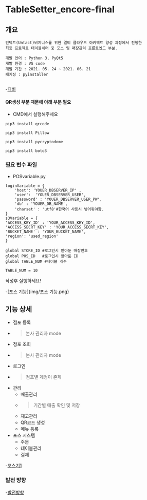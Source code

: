 # TableSetter_encore-final

## 개요
```
언택트(Untact)비지니스를 위한 멀티 클라우드 아키텍트 양성 과정에서 진행한 
최종 프로젝트 테이블세터 중 포스 및 매장관리 프론트엔드 부분.

개발 언어 : Python 3, PyQt5
개발 환경 : VS code
개발 기간 : 2021. 05. 24 ~ 2021. 06. 21
패키징 : pyinstaller


```
-[디비](img/디비.png)

#### QR생성 부분 때문에 아래 부분 필요
- CMD에서 실행해주세요
```
pip3 install qrcode

pip3 install Pillow

pip3 install pycryptodome

pip3 install boto3
```

### 필요 변수 파일
- POSvariable.py
```
loginVariable = {
    'host': 'YOUER_DBSERVER_IP' ,
    'user':  'YOUER_DBSERVER_USER',
    'password' : 'YOUER_DBSERVER_USER_PW',
    'db' : 'YOUER_DB_NAME',
    'charset' : 'utf8'#한국어 사용시 넣어줘야함.
}
s3Variable = {
'ACCESS_KEY_ID' : 'YOUR_ACCESS_KEY_ID',
'ACCESS_SECRT_KEY' : 'YOUR_ACCESS_SECRT_KEY',
'BUCKET_NAME' : 'YOUR_BUCKET_NAME',
'region': 'used_region'
}

global STORE_ID #로그인시 받아둔 매장번호
global POS_ID   #로그인시 받아둔 ID
global TABLE_NUM #테이블 개수

TABLE_NUM = 10

```
작성후 실행하세요!

-[포스 기능]{img/포스 기능.png}
## 기능 상세


 + 점포 등록 
+ >본사 관리자 mode
+ 정포 조회
+ >본사 관리자 mode

* 로그인
* >점포별 계정이 존제
* 관리
    + 매출관리
    * > 기간별 매출 확인 및 저장
    + 재고관리
    + QR코드 생성
    + 메뉴 등록
* 포스 시스템
    + 주문
    + 테이블관리
    + 결제


-[포스기1](img/포스기1.jpg)

### 발전 방향

-[발전방향](img/발전방향.png)
